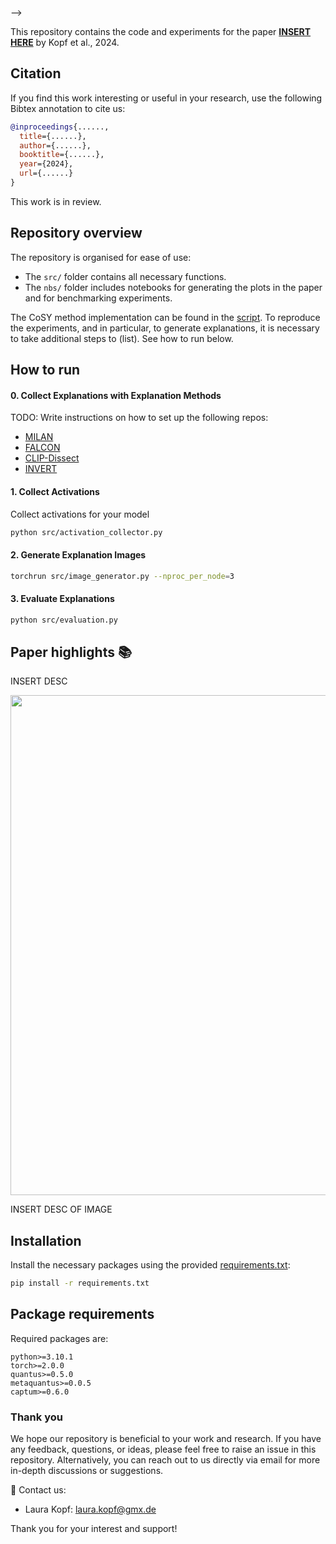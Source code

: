 <!--<br/><br/>
<p align="center">
  <img width="450" src="https://github.com/annahedstroem/sanity-checks-revisited/blob/394f166226e4ac415c6534e0e0441d8b3c9258f2/emprt_smprt_logo.png">
<!--<h3 align="center"><b>Concept Synthesis: Evaluation of Concept-based Textual Explanations</b></h3>
<p align="center">
  PyTorch-->

  </p>-->

This repository contains the code and experiments for the paper **[INSERT HERE](https://openreview.net/forum?id=vVpefYmnsG)** by Kopf et al., 2024. 

<!--[![Getting started!](https://colab.research.google.com/assets/colab-badge.svg)](anonymous)-->
<!--![Python version](https://img.shields.io/badge/python-3.7%20%7C%203.8%20%7C%203.9%20%7C%203.10%20%7C%203.11-blue.svg)-->
<!--[![Code style: black](https://img.shields.io/badge/code%20style-black-000000.svg)](https://github.com/psf/black)-->
<!--[![PyPI version](https://badge.fury.io/py/metaquantus.svg)](https://badge.fury.io/py/metaquantus)-->
<!--[![Python package](https://github.com/annahedstroem/MetaQuantus/actions/workflows/python-publish.yml/badge.svg)](https://github.com/annahedstroem/MetaQuantus/actions/workflows/python-publish.yml/badge.svg)-->
<!--[![Launch Tutorials](https://mybinder.org/badge_logo.svg)](anonymous)-->

## Citation

If you find this work interesting or useful in your research, use the following Bibtex annotation to cite us:

```bibtex
@inproceedings{......,
  title={......},
  author={......},
  booktitle={......},
  year={2024},
  url={......}
}
```
This work is in review.

## Repository overview

The repository is organised for ease of use:
- The `src/` folder contains all necessary functions.
- The `nbs/` folder includes notebooks for generating the plots in the paper and for benchmarking experiments.

The CoSY method implementation can be found in the [script](https://github.com/lkopf/cosy/blob/main/src/evaluation.py). 
To reproduce the experiments, and in particular, to generate explanations, it is necessary to take additional steps to (list). See how to run below.

## How to run

#### 0. Collect Explanations with Explanation Methods

TODO: Write instructions on how to set up the following repos:

- [MILAN](https://github.com/evandez/neuron-descriptions)
- [FALCON](https://github.com/NehaKalibhat/falcon-explain)
- [CLIP-Dissect](https://github.com/Trustworthy-ML-Lab/CLIP-dissect)
- [INVERT](https://github.com/lapalap/invert)

#### 1. Collect Activations

Collect activations for your model

```bash
python src/activation_collector.py
```

#### 2. Generate Explanation Images

```bash
torchrun src/image_generator.py --nproc_per_node=3
```

#### 3. Evaluate Explanations

```bash
python src/evaluation.py
```


## Paper highlights 📚

INSERT DESC
</p>
<p align="center">
  <img width="800" src="INSERT_IMAGE"> 
</p>

INSERT DESC OF IMAGE

## Installation

Install the necessary packages using the provided [requirements.txt](https://github.com/lkopf/cosy/blob/main/requirements.txt):

```bash
pip install -r requirements.txt
```

## Package requirements 

Required packages are:

```setup
python>=3.10.1
torch>=2.0.0
quantus>=0.5.0
metaquantus>=0.0.5
captum>=0.6.0
```

### Thank you

We hope our repository is beneficial to your work and research. If you have any feedback, questions, or ideas, please feel free to raise an issue in this repository. Alternatively, you can reach out to us directly via email for more in-depth discussions or suggestions. 

📧 Contact us:
- Laura Kopf: [laura.kopf@gmx.de](mailto:laura.kopf@gmx.de)

Thank you for your interest and support!


